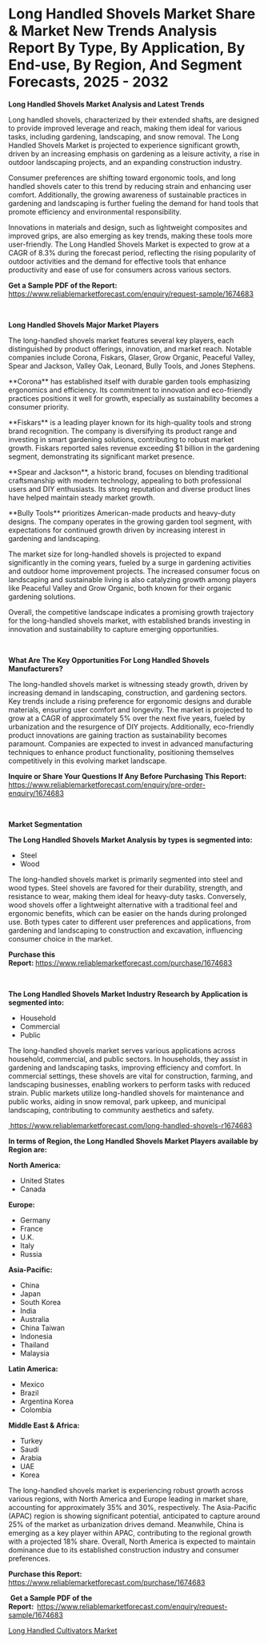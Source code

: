 <p><h1>Long Handled Shovels Market Share & Market New Trends Analysis Report By Type, By Application, By End-use, By Region, And Segment Forecasts, 2025 - 2032</h1></p><p><strong>Long Handled Shovels Market Analysis and Latest Trends</strong></p>
<p><p>Long handled shovels, characterized by their extended shafts, are designed to provide improved leverage and reach, making them ideal for various tasks, including gardening, landscaping, and snow removal. The Long Handled Shovels Market is projected to experience significant growth, driven by an increasing emphasis on gardening as a leisure activity, a rise in outdoor landscaping projects, and an expanding construction industry. </p><p>Consumer preferences are shifting toward ergonomic tools, and long handled shovels cater to this trend by reducing strain and enhancing user comfort. Additionally, the growing awareness of sustainable practices in gardening and landscaping is further fueling the demand for hand tools that promote efficiency and environmental responsibility. </p><p>Innovations in materials and design, such as lightweight composites and improved grips, are also emerging as key trends, making these tools more user-friendly. The Long Handled Shovels Market is expected to grow at a CAGR of 8.3% during the forecast period, reflecting the rising popularity of outdoor activities and the demand for effective tools that enhance productivity and ease of use for consumers across various sectors.</p></p>
<p><strong>Get a Sample PDF of the Report:&nbsp;</strong> <a href="https://www.reliablemarketforecast.com/enquiry/request-sample/1674683?utm_campaign=2821&utm_medium=2&utm_source=Github&utm_content=ia&utm_term=25032025&utm_id=long-handled-shovels">https://www.reliablemarketforecast.com/enquiry/request-sample/1674683</a></p>
<p>&nbsp;</p>
<p><strong>Long Handled Shovels Major Market Players</strong></p>
<p><p>The long-handled shovels market features several key players, each distinguished by product offerings, innovation, and market reach. Notable companies include Corona, Fiskars, Glaser, Grow Organic, Peaceful Valley, Spear and Jackson, Valley Oak, Leonard, Bully Tools, and Jones Stephens.</p><p>**Corona** has established itself with durable garden tools emphasizing ergonomics and efficiency. Its commitment to innovation and eco-friendly practices positions it well for growth, especially as sustainability becomes a consumer priority.</p><p>**Fiskars** is a leading player known for its high-quality tools and strong brand recognition. The company is diversifying its product range and investing in smart gardening solutions, contributing to robust market growth. Fiskars reported sales revenue exceeding $1 billion in the gardening segment, demonstrating its significant market presence.</p><p>**Spear and Jackson**, a historic brand, focuses on blending traditional craftsmanship with modern technology, appealing to both professional users and DIY enthusiasts. Its strong reputation and diverse product lines have helped maintain steady market growth.</p><p>**Bully Tools** prioritizes American-made products and heavy-duty designs. The company operates in the growing garden tool segment, with expectations for continued growth driven by increasing interest in gardening and landscaping.</p><p>The market size for long-handled shovels is projected to expand significantly in the coming years, fueled by a surge in gardening activities and outdoor home improvement projects. The increased consumer focus on landscaping and sustainable living is also catalyzing growth among players like Peaceful Valley and Grow Organic, both known for their organic gardening solutions.</p><p>Overall, the competitive landscape indicates a promising growth trajectory for the long-handled shovels market, with established brands investing in innovation and sustainability to capture emerging opportunities.</p></p>
<p>&nbsp;</p>
<p><strong>What Are The Key Opportunities For Long Handled Shovels Manufacturers?</strong></p>
<p><p>The long-handled shovels market is witnessing steady growth, driven by increasing demand in landscaping, construction, and gardening sectors. Key trends include a rising preference for ergonomic designs and durable materials, ensuring user comfort and longevity. The market is projected to grow at a CAGR of approximately 5% over the next five years, fueled by urbanization and the resurgence of DIY projects. Additionally, eco-friendly product innovations are gaining traction as sustainability becomes paramount. Companies are expected to invest in advanced manufacturing techniques to enhance product functionality, positioning themselves competitively in this evolving market landscape.</p></p>
<p><strong>Inquire or Share Your Questions If Any Before Purchasing This Report:</strong> <a href="https://www.reliablemarketforecast.com/enquiry/pre-order-enquiry/1674683?utm_campaign=2821&utm_medium=2&utm_source=Github&utm_content=ia&utm_term=25032025&utm_id=long-handled-shovels">https://www.reliablemarketforecast.com/enquiry/pre-order-enquiry/1674683</a></p>
<p>&nbsp;</p>
<p><strong>Market Segmentation</strong></p>
<p><strong>The Long Handled Shovels Market Analysis by types is segmented into:</strong></p>
<p><ul><li>Steel</li><li>Wood</li></ul></p>
<p><p>The long-handled shovels market is primarily segmented into steel and wood types. Steel shovels are favored for their durability, strength, and resistance to wear, making them ideal for heavy-duty tasks. Conversely, wood shovels offer a lightweight alternative with a traditional feel and ergonomic benefits, which can be easier on the hands during prolonged use. Both types cater to different user preferences and applications, from gardening and landscaping to construction and excavation, influencing consumer choice in the market.</p></p>
<p><strong>Purchase this Report:&nbsp;</strong><a href="https://www.reliablemarketforecast.com/purchase/1674683?utm_campaign=2821&utm_medium=2&utm_source=Github&utm_content=ia&utm_term=25032025&utm_id=long-handled-shovels">https://www.reliablemarketforecast.com/purchase/1674683</a></p>
<p>&nbsp;</p>
<p><strong>The Long Handled Shovels Market Industry Research by Application is segmented into:</strong></p>
<p><ul><li>Household</li><li>Commercial</li><li>Public</li></ul></p>
<p><p>The long-handled shovels market serves various applications across household, commercial, and public sectors. In households, they assist in gardening and landscaping tasks, improving efficiency and comfort. In commercial settings, these shovels are vital for construction, farming, and landscaping businesses, enabling workers to perform tasks with reduced strain. Public markets utilize long-handled shovels for maintenance and public works, aiding in snow removal, park upkeep, and municipal landscaping, contributing to community aesthetics and safety.</p></p>
<p><a href="https://www.reliablemarketforecast.com/long-handled-shovels-r1674683?utm_campaign=2821&utm_medium=2&utm_source=Github&utm_content=ia&utm_term=25032025&utm_id=long-handled-shovels">&nbsp;https://www.reliablemarketforecast.com/long-handled-shovels-r1674683</a></p>
<p><strong>In terms of Region, the Long Handled Shovels Market Players available by Region are:</strong></p>
<p>
    <p> <strong> North America: </strong>
        <ul>
            <li>United States</li>
            <li>Canada</li>
        </ul>
        </p> 
    <p> <strong> Europe: </strong>
        <ul>
            <li>Germany</li>
            <li>France</li>
            <li>U.K.</li>
            <li>Italy</li>
            <li>Russia</li>
        </ul>
        </p> 
    <p> <strong> Asia-Pacific: </strong>
        <ul>
            <li>China</li>
            <li>Japan</li>
            <li>South Korea</li>
            <li>India</li>
            <li>Australia</li>
            <li>China Taiwan</li>
            <li>Indonesia</li>
            <li>Thailand</li>
            <li>Malaysia</li>
        </ul>
        </p> 
    <p> <strong> Latin America: </strong>
        <ul>
            <li>Mexico</li>
            <li>Brazil</li>
            <li>Argentina Korea</li>
            <li>Colombia</li>
        </ul>
        </p> 
    <p> <strong> Middle East & Africa: </strong>
        <ul>
            <li>Turkey</li>
            <li>Saudi</li>
            <li>Arabia</li>
            <li>UAE</li>
            <li>Korea</li>
        </ul>
    </p>
    </p>
<p><p>The long-handled shovels market is experiencing robust growth across various regions, with North America and Europe leading in market share, accounting for approximately 35% and 30%, respectively. The Asia-Pacific (APAC) region is showing significant potential, anticipated to capture around 25% of the market as urbanization drives demand. Meanwhile, China is emerging as a key player within APAC, contributing to the regional growth with a projected 18% share. Overall, North America is expected to maintain dominance due to its established construction industry and consumer preferences.</p></p>
<p><strong>Purchase this Report: </strong><a href="https://www.reliablemarketforecast.com/purchase/1674683?utm_campaign=2821&utm_medium=2&utm_source=Github&utm_content=ia&utm_term=25032025&utm_id=long-handled-shovels">https://www.reliablemarketforecast.com/purchase/1674683</a></p>
<p>&nbsp;<strong>Get a Sample PDF of the Report:&nbsp;&nbsp;</strong><a href="https://www.reliablemarketforecast.com/enquiry/request-sample/1674683?utm_campaign=2821&utm_medium=2&utm_source=Github&utm_content=ia&utm_term=25032025&utm_id=long-handled-shovels">https://www.reliablemarketforecast.com/enquiry/request-sample/1674683</a></p>
<p><strong></strong></p>
<p><p><a href="https://github.com/qetelosooya/Market-Research-Report-List-1/blob/main/long-handled-cultivators-market.md?utm_campaign=2821&utm_medium=2&utm_source=Github&utm_content=ia&utm_term=25032025&utm_id=long-handled-shovels">Long Handled Cultivators Market</a></p></p>